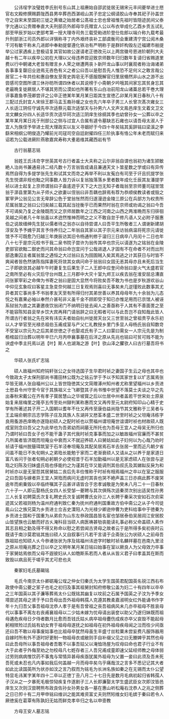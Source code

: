 <!-- { "loadSidebar": true } -->
　　公讳珵字汝璧姓李氏别号东山其上祖赓始自邵武徙居无锡宋元丰间夔举进士厯官右文殿修撰赐爵陇西县男卒葬邑西湛岘山其子忠定公纲请胶山寺奉其祀子孙盖世守之自宋末至国初三徙之黄塘之始居者公髙祖士忠也曾祖惟先祖时皆隠迹民间父泰字允通以公贵赠奉直大夫刑部员外郎母华氏赠宜人公以布衣举成化乙酉乡贡五试礼部至甲辰岁始以吏部考第一授大理寺司务三载受勑进阶登仕佐郎以端介称九载考最升刑部浙江司员外郎以详愼称寻丁内外艰终丧补工部虞衡司会重建清宁宫公阅木桑干河有敏干称未几进郎中奉勑提督遵化铁冶有严明称于是群奸构毁左迁福建市舶提举公过家遇疾上登极诏复其官如故公遂请老正徳改元以上两宫徽号恩进阶朝列大夫越十有二年以疾卒公初在大理以父母违养尝迎致京师数年归归数年复请归省赐道里费以行中朝诸大老皆有赠言乡人荣之继遭两丧卜新阡龙山事以时襄观者称治诲诸弟各事事复罄旧业逊焉无吝色有义之者公曰吾以是慰吾先人惟恐不足何义之敢言哉公居官二十年共俭和惠自僚友至胥史舆皂无不感服既解官归里居翛然非山水之游不出尝感司空图所谓三休孙昉所谓四休者以其说榜于小斋朝夕吟哦其间家忘其贫身忘其老最晩复徙厥居人不堪其劳而公漠如也所著有东山白冶前阳龙山诸藁总若干巻大理评事嘉鱼李茂卿尝评之公卒正徳某年某月某日距其生宣徳乙卯某月某日春秋八十有三配过氏封宜人宋徐王郡马孟玉裔孙瑗之女也先六年卒子男三人长曾次髙次雍女三人长适江阴任守诚先卒次适蔡元载次适邹天与孙男六人文声文鳯邑庠生文着文卫文龙文麟女孙四人长适华贡次适华珂次适江阴庠生徐纲其季也幼曾孙女一公葬以卒之某年某月某日兆于刑部公之侧与过宜人合属有遽令墓缺志石雍也以请吾母太淑人于宜人为族侄予举进士观大理政实以友义寻姻好于今四十年矣铭其奚辞铭曰梁溪之李繇宋相纲公明俊造乃耀前光司冦司空自廷尉擢四任三阶执事有恪公年未老而赋归来诏若为公载进厥阶燕歌嘉宾寿称大耊曷维其藏西岩有节

　　古行翁墓志铭

　　翁姓王氏讳竒字世英其号古行者盖士大夫称之云尔非翁自谓也翁初为诸生颕敏絶人治尚书兼通易诗二经凡数十万言翁皆成诵且兼通天文卜筮星数之学或曰有异传焉然自得为多提学张先生和试其文而竒之再举不利以友寃白有司至于讦且抗提学张先生悦谓非规也黜之同事数人皆力诉以复翁独落落乡里者数年成化壬辰其友潘提学祯以进士起复上京师谓翁曰子盍逺逰乎天下之大岂无知子者哉翁至京师董司冦昱馆翁于漷县里第为从子师乆之欲妻以侄翁曰非吾耦也辞焉有荐为恭顺侯教读者或毁之冢宰尹公翁见公言无卑辞公色于堂翁怅然而归遂漫逰金陵三原公在兵部方为权贵所尼属翁筮之翁曰公归矣越三载其起当铨衡乎已而果然时翁在京师或劝谒之翁曰今吾不可谒矣乃复之金陵既而又之京师居数年之江西之河南之山西之两淮晩而东归徘徊吴越之间者凡十年翁虽以术逰然惟神而明之之义不敢自怠于修凡语人又必附子服惠伯之说故缙绅先生犹以儒者待之翁亦以自待尝谓人曰吾平生所敬者三人谓谢新建胡淳安及予予媿乎其言予侍养归之二年翁自其家以其子宗元来访翁病温将死宗元请徙馆予不可既愈乃归越三年庚辰访其旧令杨通判修于温归三日病卒八月闰十二日也年八十七于是宗元校书于我二泉书院子尝许为翁传其卒也宗元以请遂为之铭翁在金陵吏部官欲黜二御史而问其命翁曰命岂宜问于公哉进退人才固有不在命者不对而出刑部逸重囚主者属翁筮之遇恒之大过翁曰五为囹圄贼入矣其焉逃之计其获日与时皆不爽闻者皆色然骇陈指挥妻死将敛其女病问命于翁翁曰女固无恙其母亦且未死后当生二子即欲敛其必越午午时妻复生后果生子二人王郎中应奎问命翁曰是火气太盛若官之南所至必有火灾后守台州既上三月郡中大灾十室九烬王以疾去翁在淮安屈总漕直问张冢宰彩之命俾为书寄之翁曰是固大显然今将败矣吾不敢为书也是岁秋游欢谷山中仰见玄象叹曰客星主急变奈何越三日复观焉则喜曰无事矣未几逆瑾败此数事其尤异者其它事尚多不书翁孝友天至有所得归付其弟世善以养其母母年九十余翁为儿态恱之有嘉果必袖以奉然介甚茍非义虽千金不顾即受于知已亦惟足用而已京馆人被诬系狱翁为直之其妻邀夜饮翁闭门不纳明日徙去闻人之善亟称于人其有不善面詈之至不能容陈知县衮举乡饮大宾再拜门请翁辞之曰无暇者可以与此吾岂不自知哉此皆人所谓古行者翁之先在宋有讳实夫者始自杭州徙居天台又三世至翁之曾祖贵亨永乐初以人才举官至光禄丞祖伯玉甫成室与产父仁礼教授乡里门多显人母杨氏翁自知数竒不受室以宗元为之后其弟世徳之子也娶戎氏有子二人曰蒙曰需女一人宗元先是为制栢棺兹归治葬以明年辛巳六月丙申襄事墓在后洋之原从先兆也铭曰可贫可贱不能为谀虚中季主托焉以逃【叶】斯人也湖海之游【叶】欤山泽之臞欤人曰古行墓吾将书之

　　华硕人张氏圹志铭

　　硕人故福州知府钝轩张公之女待选国子生华君时祯之妻国子生云之母也其卒也今致政太子太保刑部尚书莆田林公既为之铭云学于予以予知其家世复以圹志属焉张华皆无锡人张自福州公以上皆世隐徳其父文简赠涿州知州者尤称里望福州以乡贡进士厯县令州守至今官于其族祖义士飞卿暨其子尚书惟中世望不落莫士夫谈之华之先出春秋宋戴公在齐有孝子寳居慧山之华坡寳之后以仕居中州者盖若干世宋处士原泉始复来居梅里之隆亭五传至处州録判某称惠而文又再传至元太尉府知印山心精于史学有所著述其子开二入国朝以耆年不仕又再传至康伯益尚隐节其文雅称于三吴者与王孟端俞朝宗吕志学陈子庄及其族人东湖并又厯荃本盛二世至时祯之父坦庵讳栋字良用蚤游邑庠晩亦遂隐初硕人之配时祯也以赘福州谓坦庵世谊谓时祯也材故硕人既成室则念曰吾父之为此举也为吾弟幼而祠墓无所托也为吾母王宜人之母吴无所归也乃谓时祯曰吾女子也不能干蛊子其代我时祯克事事而加之以敏故福州官廉而不甚贫凡所属者皆济既而坦庵业中衰而义不就迎养硕人曰舅姑如此子妇何以为心哉乃劝时祯请于福州脱簮珥筑室于石羊泾奉坦庵及其配吴居焉石羊去张居一里而近凡朝夕省问虽不能日不失旬朔乆之弟珤长能勉于家而二老渐衰硕人又请从之以养于是家道日富凡省问于张者旬朔必躬朝夕必使视昔于石羊加勤福州以是无家虑硕人在张尝与逆珤之妇陈及归妹盛氏珤也侈能约之为谨其在华又能调剂其伯叔氏及其娣姒反戾为和时祯亦以是无室怨其居舅姑二丧后先丰俭惟称于时祯有相焉福州之卒以在室之服服之曰吾固与嫁者异王宜人哭珤而病问无虚时其丧也哭不絶声盖三日亦病此葬不废哭逾年而痢乗毁以卒临终嘱其子云甚详语皆合于忠孝诚敬是为癸未八月二十一日春秋六十子一人即云娶杨氏女四人长受邹一夔聘与其次俱殇次适秦濙次别出适吴性孙男三人长复初聘莫氏次复礼聘史氏次复诚聘曹氏女孙三人长聘于秦采次安如石次俞寀迹其父若祖则杨为温州府通判致仁秦为抚州府通判国重故方伯中斋公之从子今司徒鳯山公之族兄莫为乡贡进士佥吉史溧阳人为光禄少卿逊仲曹为吏科给事中于徳秦为乡贡进士国和于国重为从弟俞为山东左叅政国昌皆名宦也邹居泰伯吴居闾江安居胶山皆望族也云敏而好古乆淹科目当硕人病医祷甚劬丧能读礼事必称父命盖硕人素作其志且相之勤及得不得又称命以慰之若尝闻古贤母之故者云于是所得多矣初丧时云既请于南沙莫君铭其旌曰硕人又自叙事行凡若干言请于企斋张公为状硕人之前母吾族祖姑也知硕人乆今叅诸张状为序及铭福州讳逊字时敏时祯名麟祥墓在邑南九里泾之原从坦庵兆葬之日以卒之又明年某月某日铭曰始事在室以厥良人为父母效力卒事于家舅姑焉依而父母不遐彼妇从人如匏斯系若而人者从从皆义君子曰孝盖其在斯而致毁以病且死于嗟乎其尤可悲也夫

　　秦冢妇毛氏墓碣铭

　　毛氏今南京太仆卿砺庵公珵之仲女归秦氏为太学生国英君配国英名锐江西右布政使中斋公夔之冡子也毛之初归及事其祖舅封知府修敬公盖为妇二十有四年以卒卒之三年国英以其子濂等葬焉太仆公既铭其幽复以坟前之石属予国英之子汶为予季女壻尝述其母之贤于予曰吾母出吾外祖母韩孺人克遵其教柔嘉淑明女红外能诵书作字年十九归吾父事吾祖母沈恭人孝于是有吾曾祖之丧吾祖病风未几亦卒祖母不胜哀母代以事事不离左右丧甫襄祖母以二少姑未嫁为忧母请出装奁以助父乃遂归妹既而祖母遘危疾母日夕侍者数月比愈而吾钱氏姑乆病卒祖母衋伤成疾亦卒父哀毁不能起母躬相殡殓过氏姑有幼女育于祖母母遂抚之如祖母在初外祖母疾母闻之泣而徃少间亟还曰吾不敢以母事废姑事也比祖母卒犹然母虽生丰盛寸丝粒粟未尝妄费凡服饰器用自嫁时所有外不逐时好更制一物祖母衣或敝则手自补缀父见之曰无媵婢乎其然也母曰此吾母所以事吾祖母者吾敢不以事吾姑父以淹恤场屋为叹母曰命也君子行业不有大于此者乎外侮至劝之勿校母凡七姙存者三人吾兄甫成童即速父延经师教之母体弱过劳则病病惟饮药不事鬼与常情异甚母疾亟犹属外祖母为父置一妾曰此须及吾未死吾死或未忍也凡内事如我后何盖越一月而母卒矣乌乎痛哉汶之言多不悉记记其大者如此比读国英所为状亦如汶之言乃叙而为铭毛为长洲名族如秦之在无锡而太仆公望特显毛讳某字某年四十二卒以正徳丁丑八月二十七日先是数月毛病初起归省韩孺人子汉从之一夕暴死毛极惊恸疾复作遂剧子三人长即濂娶太学生盛武臣女次即汶皆邑庠生又次则汉尝聘熊布政良佐孙女孙男女各一墓在惠山听松庵右沈恭人之兆之侧葬之日已夘十有二月甲申铭曰维训之能其难资富丈夫则然矧维女妇毛嫔于秦曰若令人厥徳奚在葛覃有陈孰妇无姑而鲜克孝卒归之名以申壸教

　　方母王安人墓志铭

